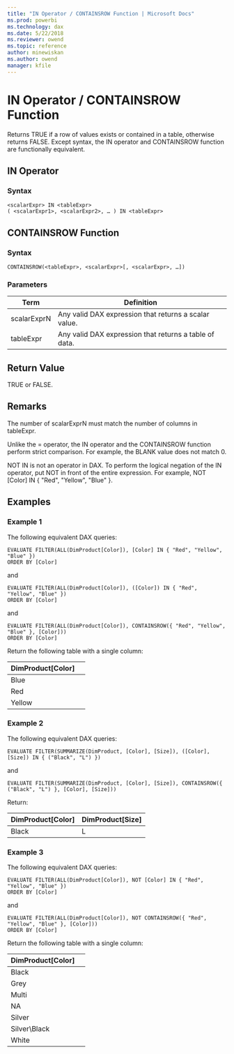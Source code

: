 ```yaml
---
title: "IN Operator / CONTAINSROW Function | Microsoft Docs"
ms.prod: powerbi 
ms.technology: dax
ms.date: 5/22/2018
ms.reviewer: owend
ms.topic: reference
author: minewiskan
ms.author: owend
manager: kfile
---
```

# IN Operator / CONTAINSROW Function
Returns TRUE if a row of values exists or contained in a table, otherwise returns FALSE.
Except syntax, the IN operator and CONTAINSROW function are functionally equivalent.

## IN Operator 
### Syntax  
  
```dax
<scalarExpr> IN <tableExpr> 
( <scalarExpr1>, <scalarExpr2>, … ) IN <tableExpr>

```

## CONTAINSROW Function
### Syntax
 
 ```
 CONTAINSROW(<tableExpr>, <scalarExpr>[, <scalarExpr>, …]) 
 ```
  
### Parameters  
  
|Term|Definition|  
|--------|--------------|  
|scalarExprN|Any valid DAX expression that returns a scalar value.|  
|tableExpr|Any valid DAX expression that returns a table of data.|  

  
## Return Value  
TRUE or FALSE.
  
## Remarks  
The number of scalarExprN must match the number of columns in tableExpr.

Unlike the = operator, the IN operator and the CONTAINSROW function perform strict comparison. For example, the BLANK value does not match 0.

NOT IN is not an operator in DAX. To perform the logical negation of the IN operator, put NOT in front of the entire expression. For example, NOT [Color] IN { "Red", "Yellow", "Blue" }. 

  
## Examples
### Example 1
The following equivalent DAX queries:

```dax
EVALUATE FILTER(ALL(DimProduct[Color]), [Color] IN { "Red", "Yellow", "Blue" })
ORDER BY [Color]
```

and

```dax
EVALUATE FILTER(ALL(DimProduct[Color]), ([Color]) IN { "Red", "Yellow", "Blue" })
ORDER BY [Color]
```

and

```dax
EVALUATE FILTER(ALL(DimProduct[Color]), CONTAINSROW({ "Red", "Yellow", "Blue" }, [Color]))
ORDER BY [Color]
```

Return the following table with a single column:

DimProduct[Color]  | |
---------|---------
Blue     |         
Red     |         
Yellow  |

### Example 2
The following equivalent DAX queries:

```dax
EVALUATE FILTER(SUMMARIZE(DimProduct, [Color], [Size]), ([Color], [Size]) IN { ("Black", "L") }) 
```

and

```dax
EVALUATE FILTER(SUMMARIZE(DimProduct, [Color], [Size]), CONTAINSROW({ ("Black", "L") }, [Color], [Size]))
```

Return:


DimProduct[Color]  | DimProduct[Size] |
---------|---------
Black     |  L       

### Example 3
The following equivalent DAX queries:

```dax
EVALUATE FILTER(ALL(DimProduct[Color]), NOT [Color] IN { "Red", "Yellow", "Blue" })
ORDER BY [Color] 
```

and

```dax
EVALUATE FILTER(ALL(DimProduct[Color]), NOT CONTAINSROW({ "Red", "Yellow", "Blue" }, [Color]))
ORDER BY [Color]
```

Return the following table with a single column:

DimProduct[Color]  | |
---------|---------
Black     |         
Grey     |         
Multi  |  
NA   |
Silver  |
Silver\Black  |
White |

 


  
